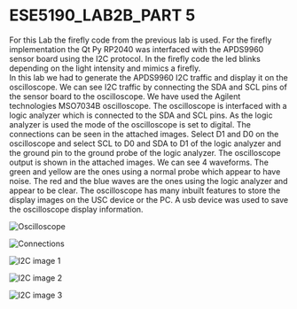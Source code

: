 # ESE5190_LAB2B_PART 5

For this Lab the firefly code from the previous lab is used. For the firefly implementation the Qt Py RP2040 was interfaced with the APDS9960 sensor board using the I2C protocol. In the firefly code the led blinks depending on the light intensity and mimics a firefly.    
In this lab we had to generate the APDS9960 I2C traffic and display it on the oscilloscope. We can see I2C traffic by connecting the SDA and SCL pins of the sensor board to the oscilloscope. We have used the Agilent technologies MSO7034B oscilloscope. The oscilloscope is interfaced with a logic analyzer which is connected to the SDA and SCL pins. As the logic analyzer is used the mode of the oscilloscope is set to digital. The connections can be seen in the attached images. Select D1 and D0 on the oscilloscope and select SCL to D0 and SDA to D1 of the logic analyzer  and the ground pin to the ground probe of the logic analyzer. The oscilloscope output is shown in the attached images. We can see 4 waveforms. The green and yellow are the ones using a normal probe which appear to have noise. The red and the blue waves are the ones using the logic analyzer and appear to be clear. The oscilloscope has many inbuilt features to store the display images on the USC device or the PC. A usb device was used to save the oscilloscope display information. 


![Oscilloscope](https://user-images.githubusercontent.com/114092860/202834371-757151a8-62f1-40d2-93c6-9ea3565c95ca.jpg)

![Connections](https://user-images.githubusercontent.com/114092860/202834373-4635ab2e-b7c6-4d1b-ab06-1a2ba560c5ce.jpg)

![I2C image 1](https://user-images.githubusercontent.com/114092860/202834374-37a50dc0-472c-4454-950d-353dbd7a0daa.png)

![I2C image 2](https://user-images.githubusercontent.com/114092860/202834377-5d895429-ebe5-4db0-8ca5-960810225ceb.png)

![I2C image 3](https://user-images.githubusercontent.com/114092860/202834380-bf005a6b-6747-4210-9e2d-32b0ba4ca511.png)
